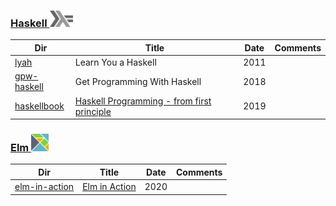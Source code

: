 ### [Haskell <img src="../images/602px-Haskell-Logo.svg.png" width=37 height=26><img>](../.languages/H.Haskell)

|          Dir                                      | Title                        | Date | Comments                    |
|---------------------------------------------------|------------------------------|------|-----------------------------|
| [lyah](lyah)                                      | Learn You a Haskell          | 2011 |                             |
| [gpw-haskell](get-programming-with-haskell)       | Get Programming With Haskell | 2018 |                             |
| [haskellbook](haskellbook)                        | [Haskell Programming - from first principle](https://haskellbook.com/) | 2019 |                             |



### [Elm <img src="../images/elm-logo.png" width=28px height=28px><img>](../.languages/E.Elm)


|          Dir                                      | Title                                                         | Date | Comments                    |
|---------------------------------------------------|---------------------------------------------------------------|------|-----------------------------|
| [elm-in-action](elm-in-action)                    | [Elm in Action](https://www.manning.com/books/elm-in-action)  | 2020 |                             |
